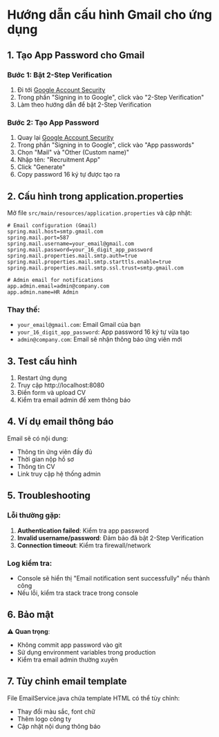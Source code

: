 # Hướng dẫn cấu hình Gmail cho ứng dụng

## 1. Tạo App Password cho Gmail

### Bước 1: Bật 2-Step Verification
1. Đi tới [Google Account Security](https://myaccount.google.com/security)
2. Trong phần "Signing in to Google", click vào "2-Step Verification"
3. Làm theo hướng dẫn để bật 2-Step Verification

### Bước 2: Tạo App Password
1. Quay lại [Google Account Security](https://myaccount.google.com/security)
2. Trong phần "Signing in to Google", click vào "App passwords"
3. Chọn "Mail" và "Other (Custom name)"
4. Nhập tên: "Recruitment App"
5. Click "Generate"
6. Copy password 16 ký tự được tạo ra

## 2. Cấu hình trong application.properties

Mở file `src/main/resources/application.properties` và cập nhật:

```properties
# Email configuration (Gmail)
spring.mail.host=smtp.gmail.com
spring.mail.port=587
spring.mail.username=your_email@gmail.com
spring.mail.password=your_16_digit_app_password
spring.mail.properties.mail.smtp.auth=true
spring.mail.properties.mail.smtp.starttls.enable=true
spring.mail.properties.mail.smtp.ssl.trust=smtp.gmail.com

# Admin email for notifications
app.admin.email=admin@company.com
app.admin.name=HR Admin
```

### Thay thế:
- `your_email@gmail.com`: Email Gmail của bạn
- `your_16_digit_app_password`: App password 16 ký tự vừa tạo
- `admin@company.com`: Email sẽ nhận thông báo ứng viên mới

## 3. Test cấu hình

1. Restart ứng dụng
2. Truy cập http://localhost:8080
3. Điền form và upload CV
4. Kiểm tra email admin để xem thông báo

## 4. Ví dụ email thông báo

Email sẽ có nội dung:
- Thông tin ứng viên đầy đủ
- Thời gian nộp hồ sơ
- Thông tin CV
- Link truy cập hệ thống admin

## 5. Troubleshooting

### Lỗi thường gặp:
1. **Authentication failed**: Kiểm tra app password
2. **Invalid username/password**: Đảm bảo đã bật 2-Step Verification
3. **Connection timeout**: Kiểm tra firewall/network

### Log kiểm tra:
- Console sẽ hiển thị "Email notification sent successfully" nếu thành công
- Nếu lỗi, kiểm tra stack trace trong console

## 6. Bảo mật

⚠️ **Quan trọng**:
- Không commit app password vào git
- Sử dụng environment variables trong production
- Kiểm tra email admin thường xuyên

## 7. Tùy chỉnh email template

File EmailService.java chứa template HTML có thể tùy chỉnh:
- Thay đổi màu sắc, font chữ
- Thêm logo công ty
- Cập nhật nội dung thông báo
